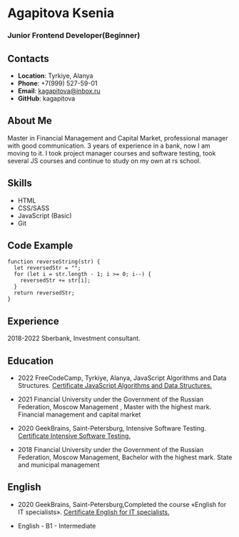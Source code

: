 # **Agapitova Ksenia**
### **Junior Frontend Developer(Beginner)**

## Contacts
* **Location**: Tyrkiye, Alanya
* **Phone**: +7(999) 527-59-01
* **Email**: kagapitova@inbox.ru
* **GitHub**: kagapitova

## About Me

Master in Financial Management and Capital Market, professional manager with good communication.
3 years of experience in a bank, now I am moving to it.
I took project manager courses and software testing, took several JS courses and continue to study on my own at rs school.

## Skills

* HTML
* CSS/SASS
* JavaScript (Basic)
* Git

## Code Example

```
function reverseString(str) {
  let reversedStr = "";
  for (let i = str.length - 1; i >= 0; i--) {
    reversedStr += str[i];
  }
  return reversedStr;
}
```

## Experience
2018-2022 Sberbank, Investment consultant.

## Education

* 2022
  FreeCodeCamp, Tyrkiye, Alanya, JavaScript Algorithms and Data Structures.
  [ Certificate  JavaScript Algorithms and Data Structures. ](https://www.freecodecamp.org/certification/fccb5bfd402-5fb1-43f6-809e-c229ec0ba566/javascript-algorithms-and-data-structures)

* 2021
  Financial University under the Government of the Russian Federation, Moscow
  Management , Master with the highest mark. Financial management and capital market

* 2020
  GeekBrains, Saint-Petersburg, Intensive Software Testing.
  [ Certificate  Intensive Software Testing. ](https://gb.ru/certificates/812510?bdb7d3532bee9b163daef059d2e57ec1)

* 2018
  Financial University under the Government of the Russian Federation, Moscow
  Management, Bachelor with the highest mark. State and municipal management

## English

* 2020
  GeekBrains, Saint-Petersburg,Completed the course «English for IT specialists».
  [ Certificate  English for IT specialists. ](https://gb.ru/certificates/863681?22ff644453b6936856a3c53f5a2bbd71)

* English - B1 - Intermediate